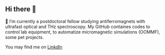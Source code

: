 ## Hi there 👋
🔭 I’m сurrently a postdoctoral fellow studying antiferromagnets with ultrafast optical and THz spectroscopy.
My GitHub containes codes to control lab equipment, to automatize micromagnetic simulations (OOMMF), some pet projects.

You may find me on [LinkdIn](https://www.linkedin.com/in/khokhlovne/)

<!--
**NikolaiKh/NikolaiKh** is a ✨ _special_ ✨ repository because its `README.md` (this file) appears on your GitHub profile.

Here are some ideas to get you started:

- 🔭 I’m currently working on ...
- 🌱 I’m currently learning ...
- 👯 I’m looking to collaborate on ...
- 🤔 I’m looking for help with ...
- 💬 Ask me about ...
- 📫 How to reach me: ...
- 😄 Pronouns: ...
- ⚡ Fun fact: ...
-->
